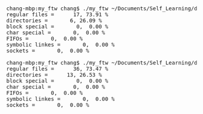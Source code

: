 <pre>
chang-mbp:my_ftw chang$ ./my_ftw ~/Documents/Self_Learning/design_pattern/CreationDesignPattern/
regular files =      17, 73.91 %
directories =       6, 26.09 %
block special =       0,  0.00 %
char special =       0,  0.00 %
FIFOs =       0,  0.00 %
symbolic linkes =       0,  0.00 %
sockets =       0,  0.00 %

chang-mbp:my_ftw chang$ ./my_ftw ~/Documents/Self_Learning/design_pattern/BehavioralPattern/
regular files =      36, 73.47 %
directories =      13, 26.53 %
block special =       0,  0.00 %
char special =       0,  0.00 %
FIFOs =       0,  0.00 %
symbolic linkes =       0,  0.00 %
sockets =       0,  0.00 %
</pre>
